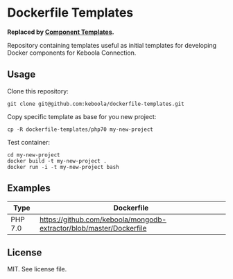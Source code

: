 # Dockerfile Templates

**Replaced by [Component Templates](https://github.com/keboola/component-generator).**

Repository containing templates useful as initial templates for developing Docker
components for Keboola Connection.

## Usage

Clone this repository:

```console
git clone git@github.com:keboola/dockerfile-templates.git
```

Copy specific template as base for you new project:

```console
cp -R dockerfile-templates/php70 my-new-project
```

Test container:

```console
cd my-new-project
docker build -t my-new-project .
docker run -i -t my-new-project bash
```

## Examples

| Type | Dockerfile |
| --- | --- |
| PHP 7.0 | https://github.com/keboola/mongodb-extractor/blob/master/Dockerfile |

## License

MIT. See license file.
